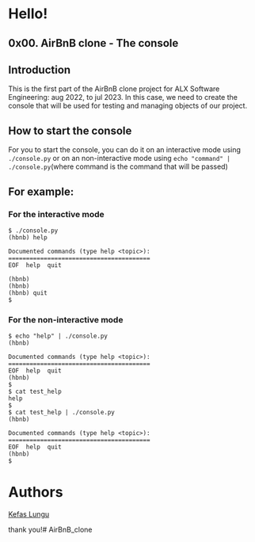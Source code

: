# Hello!
## 0x00. AirBnB clone - The console

## Introduction
This is the first part of the AirBnB clone project for ALX  Software Engineering: aug 2022, to jul 2023.
In this case, we need to create the console that will be used for testing and managing objects of our project.

## How to start the console
For you to start the console, you can do it on an interactive mode using ```./console.py``` or on an non-interactive mode using ```echo "command" | ./console.py```(where command is the command that will be passed)

## For example:

### For the interactive mode
``` shell
$ ./console.py
(hbnb) help

Documented commands (type help <topic>):
========================================
EOF  help  quit

(hbnb) 
(hbnb) 
(hbnb) quit
$
```
### For the non-interactive mode
``` shell
$ echo "help" | ./console.py
(hbnb)

Documented commands (type help <topic>):
========================================
EOF  help  quit
(hbnb) 
$
$ cat test_help
help
$
$ cat test_help | ./console.py
(hbnb)

Documented commands (type help <topic>):
========================================
EOF  help  quit
(hbnb) 
$
```

# Authors
[Kefas Lungu](https://github.com/kefaslungu)

thank you!# AirBnB_clone
